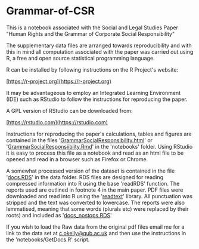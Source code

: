 # Grammar-of-CSR
This is a notebook associated with the Social and Legal Studies Paper "Human Rights and the Grammar of Corporate Social Responsibility"

The supplementary data files are arranged towards reproducibility and with this in mind all computation associated with the paper was carried out using R, a free and open source statistical programming language.

R can be installed by following instructions on the R Project's website:

[https://r-project.org](https://r-project.org)

It may be advantageous to employ an Integrated Learning Environment (IDE) such as RStudio to follow the instructions for reproducing the paper.

A GPL version of RStudio can be downloaded from:

[https://rstudio.com](https://rstudio.com)

Instructions for reproducing the paper's calculations, tables and figures are contained in the files '[GrammarSocialResponsibility.html](notebooks/GrammarSocialResponsibility.html)' or '[GrammarSocialResponsiiblity.Rmd](https://github.com/cokelly/Grammar-of-CSR/notebooks/GrammarSocialResponsibility.Rmd)' in the 'notebooks' folder. Using RStudio it is easy to process this file as a notebook and read as an html file to be opened and read in a browser such as Firefox or Chrome.

A somewhat processed version of the dataset is contained in the file '[docs.RDS](https://github.com/cokelly/Grammar-of-CSR/data/docs.RDS)' in the data folder. RDS files are designed for reading compressed information into R using the base 'readRDS' function. The reports used are outlined in footnote 4 in the main paper. PDF files were downloaded and read into R using the '[readtext](https://readtext.quanteda.io/articles/readtext_vignette.html)' library. All punctuation was stripped and the text was converted to lowercase. The reports were also lemmatised, meaning that some words (plurals etc) were replaced by their roots) and included as '[docs_nostops.RDS](https://github.com/cokelly/Grammar-of-CSR/data/docs_nostops.RDS)'

If you wish to load the Raw data from the original pdf files email me for a link to the data set at [c.okelly@qub.ac.uk](mailto:c.okelly@qub.ac.uk) and then use the instructions in the 'notebooks/GetDocs.R' script. 